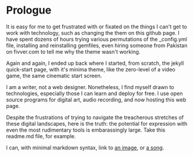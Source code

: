 # Prologue

It is easy for me to get frustrated with or fixated on the things I can't get to work with technology, such as changing the them on this github page. I have spent dozens of hours trying various permutations of the _config.yml file, installing and reinstalling gemfiles, even hiring someone from Pakistan on fivver.com to tell me why the theme wasn't working.

Again and again, I ended up back where I started, from scratch, the jekyll quick-start page, with it's minima theme, like the zero-level of a video game, the same cinematic start screen.

I am a writer, not a web designer. Nonetheless, I find myself drawn to technologies, especially those I can learn and deploy for free. I use open source programs for digital art, audio recording, and now hosting this web page.

Despite the frustrations of trying to navigate the treacherous stretches of these digital landscapes, here is the truth: the potential for expression with even the most rudimentary tools is embarassingly large. Take this readme.md file, for example.

I can, with minimal markdown syntax, link to [an image](continuitydrift.github.io/drift.jpg), or [a song](continuitydrift.github.io/circles.mp3).  
